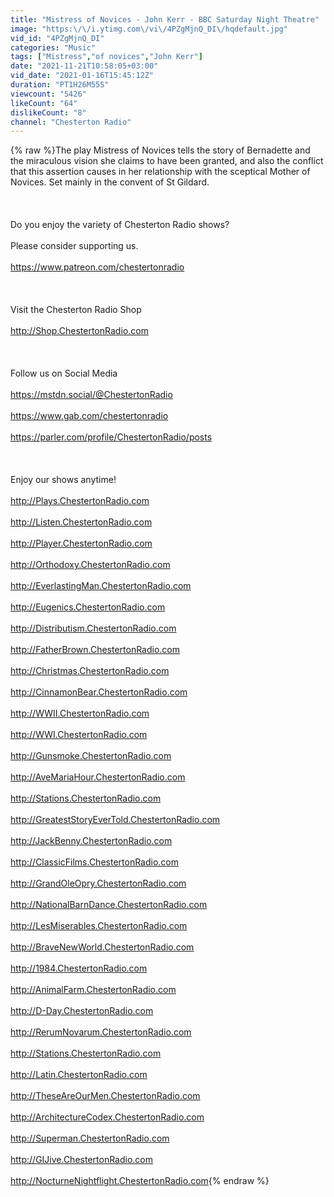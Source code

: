 ```yaml
---
title: "Mistress of Novices - John Kerr - BBC Saturday Night Theatre"
image: "https:\/\/i.ytimg.com\/vi\/4PZgMjnQ_DI\/hqdefault.jpg"
vid_id: "4PZgMjnQ_DI"
categories: "Music"
tags: ["Mistress","of novices","John Kerr"]
date: "2021-11-21T10:58:05+03:00"
vid_date: "2021-01-16T15:45:12Z"
duration: "PT1H26M55S"
viewcount: "5426"
likeCount: "64"
dislikeCount: "8"
channel: "Chesterton Radio"
---
```

{% raw %}The play Mistress of Novices tells the story of Bernadette and the miraculous vision she claims to have been granted, and also the conflict that this assertion causes in her relationship with the sceptical Mother of Novices. Set mainly in the convent of St Gildard.<br /><br /><br /><br />Do you enjoy the variety of Chesterton Radio shows?  <br /><br />Please consider supporting us.<br /><br /><a rel="nofollow" target="blank" href="https://www.patreon.com/chestertonradio">https://www.patreon.com/chestertonradio</a><br /><br /><br /><br />Visit the Chesterton Radio Shop<br /><br /><a rel="nofollow" target="blank" href="http://Shop.ChestertonRadio.com">http://Shop.ChestertonRadio.com</a><br /><br /><br /><br />Follow us on Social Media<br /><br /><a rel="nofollow" target="blank" href="https://mstdn.social/@ChestertonRadio">https://mstdn.social/@ChestertonRadio</a><br /><br /><a rel="nofollow" target="blank" href="https://www.gab.com/chestertonradio">https://www.gab.com/chestertonradio</a><br /><br /><a rel="nofollow" target="blank" href="https://parler.com/profile/ChestertonRadio/posts">https://parler.com/profile/ChestertonRadio/posts</a><br /><br /><br /><br />Enjoy our shows anytime!<br /><br /><a rel="nofollow" target="blank" href="http://Plays.ChestertonRadio.com">http://Plays.ChestertonRadio.com</a><br /><br /><a rel="nofollow" target="blank" href="http://Listen.ChestertonRadio.com">http://Listen.ChestertonRadio.com</a><br /><br /><a rel="nofollow" target="blank" href="http://Player.ChestertonRadio.com">http://Player.ChestertonRadio.com</a><br /><br /><a rel="nofollow" target="blank" href="http://Orthodoxy.ChestertonRadio.com">http://Orthodoxy.ChestertonRadio.com</a><br /><br /><a rel="nofollow" target="blank" href="http://EverlastingMan.ChestertonRadio.com">http://EverlastingMan.ChestertonRadio.com</a><br /><br /><a rel="nofollow" target="blank" href="http://Eugenics.ChestertonRadio.com">http://Eugenics.ChestertonRadio.com</a><br /><br /><a rel="nofollow" target="blank" href="http://Distributism.ChestertonRadio.com">http://Distributism.ChestertonRadio.com</a><br /><br /><a rel="nofollow" target="blank" href="http://FatherBrown.ChestertonRadio.com">http://FatherBrown.ChestertonRadio.com</a><br /><br /><a rel="nofollow" target="blank" href="http://Christmas.ChestertonRadio.com">http://Christmas.ChestertonRadio.com</a><br /><br /><a rel="nofollow" target="blank" href="http://CinnamonBear.ChestertonRadio.com">http://CinnamonBear.ChestertonRadio.com</a><br /><br /><a rel="nofollow" target="blank" href="http://WWII.ChestertonRadio.com">http://WWII.ChestertonRadio.com</a><br /><br /><a rel="nofollow" target="blank" href="http://WWI.ChestertonRadio.com">http://WWI.ChestertonRadio.com</a><br /><br /><a rel="nofollow" target="blank" href="http://Gunsmoke.ChestertonRadio.com">http://Gunsmoke.ChestertonRadio.com</a><br /><br /><a rel="nofollow" target="blank" href="http://AveMariaHour.ChestertonRadio.com">http://AveMariaHour.ChestertonRadio.com</a><br /><br /><a rel="nofollow" target="blank" href="http://Stations.ChestertonRadio.com">http://Stations.ChestertonRadio.com</a><br /><br /><a rel="nofollow" target="blank" href="http://GreatestStoryEverTold.ChestertonRadio.com">http://GreatestStoryEverTold.ChestertonRadio.com</a><br /><br /><a rel="nofollow" target="blank" href="http://JackBenny.ChestertonRadio.com">http://JackBenny.ChestertonRadio.com</a><br /><br /><a rel="nofollow" target="blank" href="http://ClassicFilms.ChestertonRadio.com">http://ClassicFilms.ChestertonRadio.com</a><br /><br /><a rel="nofollow" target="blank" href="http://GrandOleOpry.ChestertonRadio.com">http://GrandOleOpry.ChestertonRadio.com</a><br /><br /><a rel="nofollow" target="blank" href="http://NationalBarnDance.ChestertonRadio.com">http://NationalBarnDance.ChestertonRadio.com</a><br /><br /><a rel="nofollow" target="blank" href="http://LesMiserables.ChestertonRadio.com">http://LesMiserables.ChestertonRadio.com</a><br /><br /><a rel="nofollow" target="blank" href="http://BraveNewWorld.ChestertonRadio.com">http://BraveNewWorld.ChestertonRadio.com</a><br /><br /><a rel="nofollow" target="blank" href="http://1984.ChestertonRadio.com">http://1984.ChestertonRadio.com</a><br /><br /><a rel="nofollow" target="blank" href="http://AnimalFarm.ChestertonRadio.com">http://AnimalFarm.ChestertonRadio.com</a><br /><br /><a rel="nofollow" target="blank" href="http://D-Day.ChestertonRadio.com">http://D-Day.ChestertonRadio.com</a><br /><br /><a rel="nofollow" target="blank" href="http://RerumNovarum.ChestertonRadio.com">http://RerumNovarum.ChestertonRadio.com</a><br /><br /><a rel="nofollow" target="blank" href="http://Stations.ChestertonRadio.com">http://Stations.ChestertonRadio.com</a><br /><br /><a rel="nofollow" target="blank" href="http://Latin.ChestertonRadio.com">http://Latin.ChestertonRadio.com</a><br /><br /><a rel="nofollow" target="blank" href="http://TheseAreOurMen.ChestertonRadio.com">http://TheseAreOurMen.ChestertonRadio.com</a><br /><br /><a rel="nofollow" target="blank" href="http://ArchitectureCodex.ChestertonRadio.com">http://ArchitectureCodex.ChestertonRadio.com</a><br /><br /><a rel="nofollow" target="blank" href="http://Superman.ChestertonRadio.com">http://Superman.ChestertonRadio.com</a><br /><br /><a rel="nofollow" target="blank" href="http://GIJive.ChestertonRadio.com">http://GIJive.ChestertonRadio.com</a><br /><br /><a rel="nofollow" target="blank" href="http://NocturneNightflight.ChestertonRadio.com">http://NocturneNightflight.ChestertonRadio.com</a>{% endraw %}
